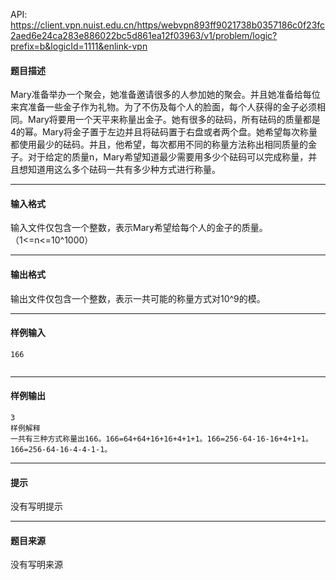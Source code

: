 API: https://client.vpn.nuist.edu.cn/https/webvpn893ff9021738b0357186c0f23fc2aed6e24ca283e886022bc5d861ea12f03963/v1/problem/logic?prefix=b&logicId=1111&enlink-vpn

#### 题目描述

Mary准备举办一个聚会，她准备邀请很多的人参加她的聚会。并且她准备给每位来宾准备一些金子作为礼物。为了不伤及每个人的脸面，每个人获得的金子必须相同。Mary将要用一个天平来称量出金子。她有很多的砝码，所有砝码的质量都是4的幂。Mary将金子置于左边并且将砝码置于右盘或者两个盘。她希望每次称量都使用最少的砝码。并且，他希望，每次都用不同的称量方法称出相同质量的金子。对于给定的质量n，Mary希望知道最少需要用多少个砝码可以完成称量，并且想知道用这么多个砝码一共有多少种方式进行称量。

---

#### 输入格式

输入文件仅包含一个整数，表示Mary希望给每个人的金子的质量。（1<=n<=10^1000）

---

#### 输出格式

输出文件仅包含一个整数，表示一共可能的称量方式对10^9的模。

---

#### 样例输入
```
166


```

---

#### 样例输出
```
3
样例解释
一共有三种方式称量出166。166=64+64+16+16+4+1+1。166=256-64-16-16+4+1+1。166=256-64-16-4-4-1-1。
```

---

#### 提示

没有写明提示

---

#### 题目来源

没有写明来源